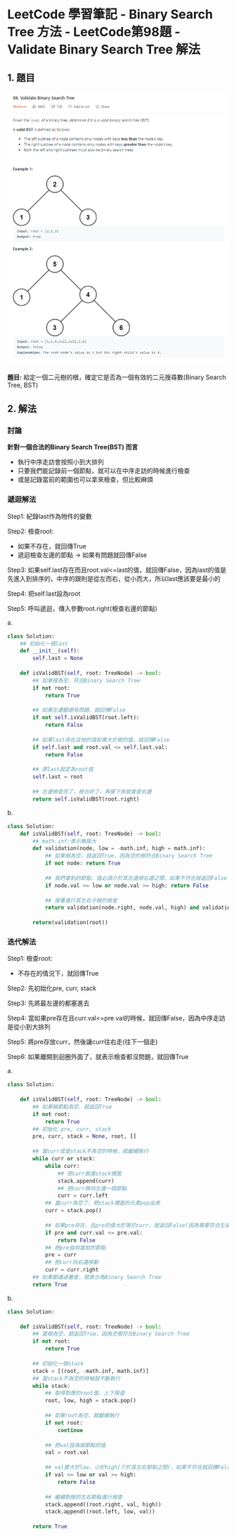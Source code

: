 # LeetCode 學習筆記 - Binary Search Tree 方法 - LeetCode第98題 - Validate Binary Search Tree 解法



## 1. 題目

![image1](images1\image1.PNG)



**題目:** 給定一個二元樹的根，確定它是否為一個有效的二元搜尋數(Binary Search Tree, BST)







## 2. 解法



### 討論



**針對一個合法的Binary Search Tree(BST) 而言**

+ 執行中序走訪會按照小到大排列
+ 只要我們能記錄前一個節點，就可以在中序走訪的時候進行檢查
+ 或是記錄當前的範圍也可以拿來檢查，但比較麻煩





###  遞迴解法



Step1: 紀錄last作為物件的變數

Step2: 檢查root:

+ 如果不存在，就回傳True
+ 遞迴檢查左邊的節點 -> 如果有問題就回傳False

Step3: 如果self.last存在而且root.val<=last的值，就回傳False，因為last的值是先進入到排序的，中序的跟則是從左而右，從小而大，所以last應該要是最小的

Step4: 把self.last設為root

Step5: 呼叫遞迴，傳入參數root.right(檢查右邊的節點)

a.

```Python
class Solution:
    ## 初始化一個last
    def __init__(self):
        self.last = None
    
    def isValidBST(self, root: TreeNode) -> bool:
        ## 如果根為空，符合Binary Search Tree
        if not root:
            return True
        
        ## 如果左邊驗證有問題，就回傳False
        if not self.isValidBST(root.left):
            return False
        
        ## 如果last存在且他的值如果大於根的值，就回傳False
        if self.last and root.val <= self.last.val:
            return False
        
        ## 將last設定為root值
        self.last = root
        
        ## 左邊檢查完了，根也好了，再接下來就會是右邊
        return self.isValidBST(root.right)
```







b.

```Python
class Solution:
    def isValidBST(self, root: TreeNode) -> bool:
        ## math.inf:表示無限大
        def validation(node, low = -math.inf, high = math.inf):
            ## 如果根為空，就返回True，因為空的樹符合Binary Search Tree
            if not node: return True
            
            ## 我們拿到的節點，值必須介於其左邊根右邊之間，如果不符合就返回False
            if node.val <= low or node.val >= high: return False
            
            ## 接著進行其左右子樹的檢查
            return validation(node.right, node.val, high) and validation(node.left, low, node.val)
        
        return(validation(root))
```









### 迭代解法

Step1: 檢查root:

+ 不存在的情況下，就回傳True

Step2: 先初始化pre, curr, stack

Step3: 先將最左邊的都塞進去

Step4: 當如果pre存在且curr.val<=pre.val的時候，就回傳False，因為中序走訪是從小到大排列

Step5: 將pre存放curr，然後讓curr往右走(往下一個走)

Step6: 如果離開到迴圈外面了，就表示檢查都沒問題，就回傳True



a.

```Python
class Solution:
    
    def isValidBST(self, root: TreeNode) -> bool:
        ## 如果根節點為空，就返回True
        if not root:
            return True
        ## 初始化 pre, curr, stack
        pre, curr, stack = None, root, []
        
        ## 當curr或是stack不為空的時候，就繼續執行
        while curr or stack:
            while curr:
                ## 把curr裝進stack裡面
                stack.append(curr)
                ## 把curr移向左邊一個節點
                curr = curr.left
            ## 當curr為空了，把stack裡面的元素pop出來
            curr = stack.pop()
            
            ## 如果pre存在，且pre的值大於等於curr，就返回False(因為需要符合左邊要比右邊小)
            if pre and curr.val <= pre.val:
                return False
            ## 把pre指向當前的節點
            pre = curr    
            ## 把curr向右邊移動
            curr = curr.right
        ## 如果都通過審查，就表示為Binary Search Tree
        return True
```









b.

```Python
class Solution:
    
    def isValidBST(self, root: TreeNode) -> bool:
        ## 當根為空，就返回True，因為空樹符合Binary Search Tree
        if not root:
            return True

        ## 初始化一個stack
        stack = [(root, -math.inf, math.inf)]
        ## 當stack不為空的時候就不斷執行
        while stack:
            ## 取得對應的root值、上下限值
            root, low, high = stack.pop()

            ## 如果root為空，就繼續執行
            if not root:
                continue

            ## 把val設為根節點的值
            val = root.val

            ## val要大於low，小於high(介於其左右節點之間)，如果不符合就回傳False
            if val <= low or val >= high:
                return False

            ## 繼續對根的左右節點進行檢查
            stack.append((root.right, val, high))
            stack.append((root.left, low, val))

        return True
```







